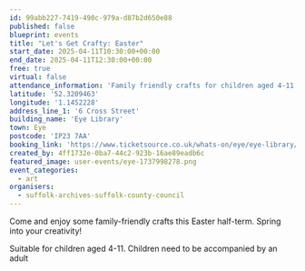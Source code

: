 ```yaml
---
id: 99abb227-7419-490c-979a-d87b2d650e88
published: false
blueprint: events
title: "Let's Get Crafty: Easter"
start_date: 2025-04-11T10:30:00+00:00
end_date: 2025-04-11T12:30:00+00:00
free: true
virtual: false
attendance_information: 'Family friendly crafts for children aged 4-11'
latitude: '52.3209463'
longitude: '1.1452228'
address_line_1: '6 Cross Street'
building_name: 'Eye Library'
town: Eye
postcode: 'IP23 7AA'
booking_link: 'https://www.ticketsource.co.uk/whats-on/eye/eye-library/lets-get-crafty-easter-eye-library/2025-04-11/10:30/t-xmkmoyq'
created_by: 4ff1732e-0ba7-44c2-923b-16ae89eadb6c
featured_image: user-events/eye-1737998278.png
event_categories:
  - art
organisers:
  - suffolk-archives-suffolk-county-council
---
```

Come and enjoy some family-friendly crafts this Easter half-term. Spring into your creativity!

Suitable for children aged 4-11. Children need to be accompanied by an adult